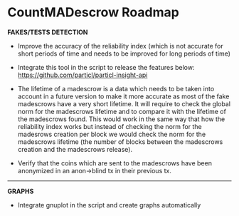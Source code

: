 # CountMADescrow Roadmap 


**FAKES/TESTS DETECTION**

- Improve the accuracy of the reliability index (which is not accurate for short periods of time and needs to be improved for long periods of time)

- Integrate this tool in the script to release the features below: https://github.com/particl/particl-insight-api

- The lifetime of a madescrow is a data which needs to be taken into account in a future version to make it more accurate as most of the fake madescrows have a very short lifetime. It will require to check the global norm for the madescrows lifetime and to compare it with the lifetime of the madescrows found. This would work in the same way that how the reliability index works but instead of checking the norm for the madesrows creation per block we would check the norm for the madescrows lifetime (the number of blocks between the madescrows creation and the madescrows release).

- Verify that the coins which are sent to the madescrows have been anonymized in an anon->blind tx in their previous tx.
***
**GRAPHS**

- Integrate gnuplot in the script and create graphs automatically
